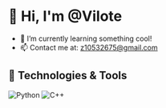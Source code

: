 # 👋 Hi, I'm @Vilote

- 🌱 I’m currently learning something cool!
- 📫 Contact me at: [z10532675@gmail.com](z10532675@gmail.com)

## 🚀 Technologies & Tools
![Python](https://img.shields.io/badge/-Python-3776AB?style=flat-square&logo=python&logoColor=white)
![C++](https://img.shields.io/badge/-C++-00599C?style=flat-square&logo=cplusplus&logoColor=white)


